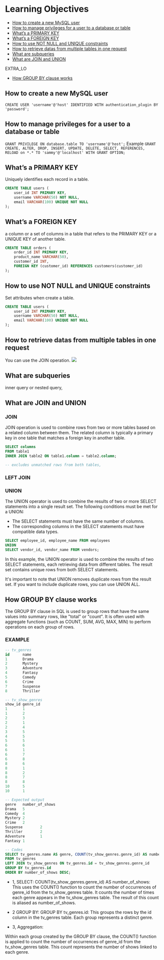 # Learning Objectives

- [How to create a new MySQL user](#How-to-create-a-new-MySQL-user)
- [How to manage privileges for a user to a database or table](#How-t-manage-privileges-for-a-user-to-a-database-or-table)
- [What’s a PRIMARY KEY](#What’s-a-PRIMARY-KEY)
- [What’s a FOREIGN KEY](#What’s-a-FOREIGN-KEY)
- [How to use NOT NULL and UNIQUE constraints](#How-to-use-NOT-NULL-and-UNIQUE-constraints)
- [How to retrieve datas from multiple tables in one request](#How-to-retrieve-datas-from-multiple-tables-in-one-request)
- [What are subqueries](#What-are-subqueries)
- [What are JOIN and UNION](#What-are-JOIN-and-UNION)

EXTRA_LO
- [How GROUP BY clause works](#How-GROUP-BY-clause-works)

## How to create a new MySQL user
`CREATE USER 'username'@'host' IDENTIFIED WITH authentication_plugin BY 'password';`
## How to manage privileges for a user to a database or table
`GRANT PRIVILEGE ON database.table TO 'username'@'host';`
Example
`GRANT CREATE, ALTER, DROP, INSERT, UPDATE, DELETE, SELECT, REFERENCES, RELOAD on *.* TO 'sammy'@'localhost' WITH GRANT OPTION;`
## What’s a PRIMARY KEY
Uniquely identifies each record in a table.
```sql
CREATE TABLE users (
    user_id INT PRIMARY KEY,
    username VARCHAR(50) NOT NULL,
    email VARCHAR(100) UNIQUE NOT NULL
);

```
## What’s a FOREIGN KEY
a column or a set of columns in a table that refers to the PRIMARY KEY or a UNIQUE KEY of another table. 
```sql
CREATE TABLE orders (
    order_id INT PRIMARY KEY,
    product_name VARCHAR(50),
    customer_id INT,
    FOREIGN KEY (customer_id) REFERENCES customers(customer_id)
);

```
## How to use NOT NULL and UNIQUE constraints
Set attributes when create a table.
```sql
CREATE TABLE users (
    user_id INT PRIMARY KEY,
    username VARCHAR(50) NOT NULL,
    email VARCHAR(100) UNIQUE NOT NULL
);

```
## How to retrieve datas from multiple tables in one request
You can use the JOIN operation.
<img src="https://s3.eu-west-3.amazonaws.com/hbtn.intranet/uploads/medias/2020/3/bc2575fee3303b731031.png?X-Amz-Algorithm=AWS4-HMAC-SHA256&X-Amz-Credential=AKIA4MYA5JM5DUTZGMZG%2F20240313%2Feu-west-3%2Fs3%2Faws4_request&X-Amz-Date=20240313T041547Z&X-Amz-Expires=86400&X-Amz-SignedHeaders=host&X-Amz-Signature=f128df2343eca32ecdeab073fbf5a18d46bdfdcc6e586600ea63a9def552760c">


## What are subqueries
inner query or nested query,
## What are JOIN and UNION
### JOIN
JOIN operation is used to combine rows from two or more tables based on a related column between them. The related column is typically a primary key in one table that matches a foreign key in another table.

```sql
SELECT columns
FROM table1
INNER JOIN table2 ON table1.column = table2.column;

-- excludes unmatched rows from both tables,
```
### LEFT JOIN 

### UNION

The UNION operator is used to combine the results of two or more SELECT statements into a single result set. The following conditions must be met for a UNION:

- The SELECT statements must have the same number of columns.
- The corresponding columns in the SELECT statements must have compatible data types.

```sql
SELECT employee_id, employee_name FROM employees
UNION
SELECT vendor_id, vendor_name FROM vendors;

```
In this example, the UNION operator is used to combine the results of two SELECT statements, each retrieving data from different tables. The result set contains unique rows from both SELECT statements.

It's important to note that UNION removes duplicate rows from the result set. If you want to include duplicate rows, you can use UNION ALL.


## How GROUP BY clause works
The GROUP BY clause in SQL is used to group rows that have the same values into summary rows, like "total" or "count". It is often used with aggregate functions (such as COUNT, SUM, AVG, MAX, MIN) to perform operations on each group of rows.

### EXAMPLE
```sql
-- tv_genres
id      name
1       Drama
2       Mystery
3       Adventure
4       Fantasy
5       Comedy
6       Crime
7       Suspense
8       Thriller

-- tv_show_genres
show_id genre_id
1       1
1       2
2       3
2       1
2       4
3       5
4       5
5       5
6       6
6       1
6       7
6       8
8       6
8       1
8       2
8       7
8       8
10      5
10      1

-- Expected output
genre   number_of_shows
Drama   5
Comedy  4
Mystery 2
Crime   2
Suspense        2
Thriller        2
Adventure       1
Fantasy 1

-- Codes
SELECT tv_genres.name AS genre, COUNT(tv_show_genres.genre_id) AS number_of_shows
FROM tv_genres
LEFT JOIN tv_show_genres ON tv_genres.id = tv_show_genres.genre_id
GROUP BY tv_genres.id
ORDER BY number_of_shows DESC;
```
- 1, SELECT:
COUNT(tv_show_genres.genre_id) AS number_of_shows: This uses the COUNT() function to count the number of occurrences of genre_id from the tv_show_genres table. It counts the number of times each genre appears in the tv_show_genres table. The result of this count is aliased as number_of_shows.

- 2 GROUP BY:
GROUP BY tv_genres.id: This groups the rows by the id column in the tv_genres table. Each group represents a distinct genre.

- 3, Aggregation:

Within each group created by the GROUP BY clause, the COUNT() function is applied to count the number of occurrences of genre_id from the tv_show_genres table. This count represents the number of shows linked to each genre.